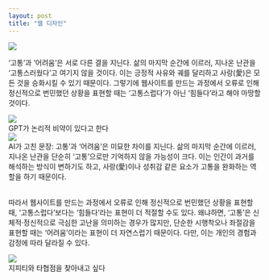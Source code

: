 ```yaml
---
layout: post
title: "웹 디자인"
---
```


<div class="start">
  <img class="lazyload" src="https://github.com/user-attachments/assets/d675d0d2-6b02-4f2f-8421-91e8c4a90d59">
</div>


<div class="txt">

  ‘고통’과 ‘어려움’은 서로 다른 결을 지닌다. 삶의 마지막 순간에 이르러, 지나온 난관을 ‘고통스러웠다’고 여기지 않을 것이다. 이는 긍정적 사유와 궤를 달리하고 사랑(愛)은 모든 것을 승화시킬 수 있기 때문이다.
  그렇기에 웹사이트를 만드는 과정에서 오류로 인해 정신적으로 번민했던 상황을 표현할 때는 ‘고통스럽다’가 아닌 ‘힘들다’라고 해야 마땅할 것이다.
  
</div>






<div class="img">
  <img class="lazyload" src="https://github.com/user-attachments/assets/0c1cebc7-51b3-4e97-97ee-c04ebc69ecbe">
</div>


<div class="txt">
  GPT가 논리적 비약이 있다고 한다
</div>



<div class="img">
  <img class="lazyload" src="https://github.com/user-attachments/assets/335e877d-401d-4c5b-8bb9-1d30cabc0a3c">
</div>


<div class="txt">
  AI가 고친 문장: 고통’과 ‘어려움’은 미묘한 차이를 지닌다. 삶의 마지막 순간에 이르러, 지나온 난관을 단순히 ‘고통’으로만 기억하지 않을 가능성이 크다. 이는 인간이 과거를 해석하는 방식이 변하기도 하고, 
  사랑(愛)이나 성취감 같은 요소가 고통을 완화하는 역할을 하기 때문이다. 

  <br> 따라서 웹사이트를 만드는 과정에서 오류로 인해 정신적으로 번민했던 상황을 표현할 때, ‘고통스럽다’보다는 ‘힘들다’라는 표현이 더 적절할 수도 있다. 왜냐하면, ‘고통’은 신체적·정신적으로 극심한 고난을 의미하는 경우가 많지만, 
  단순한 시행착오나 좌절감을 표현할 때는 ‘어려움’이라는 표현이 더 자연스럽기 때문이다. 다만, 이는 개인의 경험과 감정에 따라 달라질 수 있다.
</div>



<div class="img">
  <img class="lazyload" src="https://github.com/user-attachments/assets/335e877d-401d-4c5b-8bb9-1d30cabc0a3c">
</div>



<div class="txt">
  지피티와 타협점을 찾아내고 싶다
</div>





